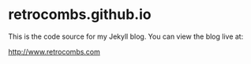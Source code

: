 retrocombs.github.io
=====================

This is the code source for my Jekyll blog. You can view the blog live at:

<http://www.retrocombs.com>
